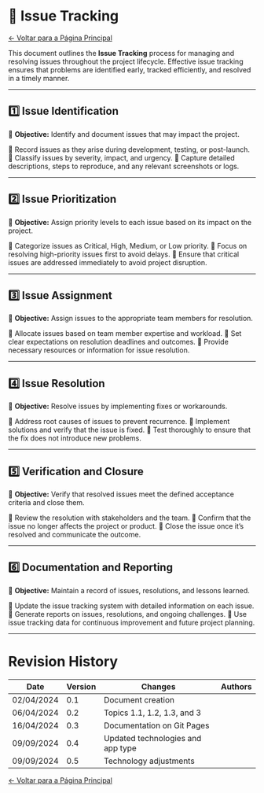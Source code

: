 # 📌 Issue Tracking

[← Voltar para a Página Principal](../../index.md)

This document outlines the **Issue Tracking** process for managing and resolving issues throughout the project lifecycle. Effective issue tracking ensures that problems are identified early, tracked efficiently, and resolved in a timely manner.

---

## **1️⃣ Issue Identification**

📌 **Objective:** Identify and document issues that may impact the project.

🔹 Record issues as they arise during development, testing, or post-launch.
🔹 Classify issues by severity, impact, and urgency.
🔹 Capture detailed descriptions, steps to reproduce, and any relevant screenshots or logs.

---

## **2️⃣ Issue Prioritization**

📌 **Objective:** Assign priority levels to each issue based on its impact on the project.

🔹 Categorize issues as Critical, High, Medium, or Low priority.
🔹 Focus on resolving high-priority issues first to avoid delays.
🔹 Ensure that critical issues are addressed immediately to avoid project disruption.

---

## **3️⃣ Issue Assignment**

📌 **Objective:** Assign issues to the appropriate team members for resolution.

🔹 Allocate issues based on team member expertise and workload.
🔹 Set clear expectations on resolution deadlines and outcomes.
🔹 Provide necessary resources or information for issue resolution.

---

## **4️⃣ Issue Resolution**

📌 **Objective:** Resolve issues by implementing fixes or workarounds.

🔹 Address root causes of issues to prevent recurrence.
🔹 Implement solutions and verify that the issue is fixed.
🔹 Test thoroughly to ensure that the fix does not introduce new problems.

---

## **5️⃣ Verification and Closure**

📌 **Objective:** Verify that resolved issues meet the defined acceptance criteria and close them.

🔹 Review the resolution with stakeholders and the team.
🔹 Confirm that the issue no longer affects the project or product.
🔹 Close the issue once it’s resolved and communicate the outcome.

---

## **6️⃣ Documentation and Reporting**

📌 **Objective:** Maintain a record of issues, resolutions, and lessons learned.

🔹 Update the issue tracking system with detailed information on each issue.
🔹 Generate reports on issues, resolutions, and ongoing challenges.
🔹 Use issue tracking data for continuous improvement and future project planning.

---



# Revision History

| Date       | Version | Changes                           | Authors |
| ---------- | ------- | --------------------------------- | ------- |
| 02/04/2024 | 0.1     | Document creation                 |         |
| 06/04/2024 | 0.2     | Topics 1.1, 1.2, 1.3, and 3       |         |
| 16/04/2024 | 0.3     | Documentation on Git Pages        |         |
| 09/09/2024 | 0.4     | Updated technologies and app type |         |
| 09/09/2024 | 0.5     | Technology adjustments            |         |

[← Voltar para a Página Principal](../../index.md)
